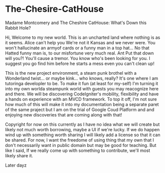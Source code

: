 # The-Chesire-CatHouse
Madame Montcomery and The Cheshire CatHouse: What's Down this Rabbit Hole?

Hi, Welcome to my new world. This is an uncharted land where nothing is as it seems. Alice can't help you We're not it Kansas and we never were. You won't hallucinate an armyof cards or a funny man in a top hat... No that Hatted funny man is, to our misfortune very much real. Ant Put that down will you?! You'll cause a tremor. You know who's been looking for you. I suggest you go find him before he starts a mess even you can't clean up!

This is the new project environment, a steam punk brothel with a Wonderland twist... or maybe kink... who knows, really? It's one where I am tutoringa developler to be. To make it fun (at least for my-self) I'm turning it into my own worlda steampunk world with guests you may reacognize here and there. We will be discovering CodeIgniter's mobility, flexibility and have a hands on experience with an MVCD framework. To top it off, I'm not sure how much of this will make it into my documentation being a separate paret of the same praject but I am on the trial of Google Coud Platform and and enjoying new discoveries that are coming along with that!

Copyright for now on this currently as I have no idea what we will create but likely not much worth borrowing, maybe a UI if we're lucky. If we do happen wind up with something worth sharing I will likely add a license so that it can be shared. For now, I want the freedome of using thing that my own that I don't necessarily want in public domain but may be good for teaching. But like I said, If we really come up with something to contribute, we'll most likely share it.

Later dayz
